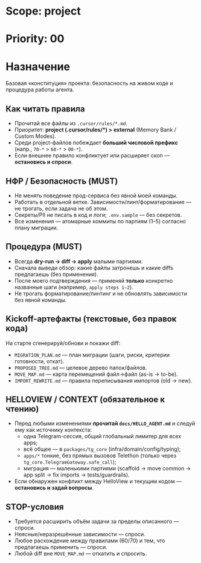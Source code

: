 # Scope: project
# Priority: 00
# Назначение
Базовая «конституция» проекта: безопасность на живом коде и процедура работы агента.

## Как читать правила
- Прочитай все файлы из `.cursor/rules/*.md`.
- Приоритет: **project (.cursor/rules/*) > external** (Memory Bank / Custom Modes).
- Среди project-файлов побеждает **больший числовой префикс** (напр., `70-*` > `60-*` > `00-*`).
- Если внешнее правило конфликтует или расширяет скоп — **остановись и спроси**.

## НФР / Безопасность (MUST)
- Не менять поведение прод-сервиса без явной моей команды.
- Работать в отдельной ветке. Зависимости/линт/форматирование — не трогать, если задача не об этом.
- Секреты/PII не писать в код и логи; `.env.sample` — без секретов.
 - Все изменения — атомарные коммиты по партиям (1–5) согласно плану миграции.

## Процедура (MUST)
- Всегда **dry-run → diff → apply** малыми партиями.
- Сначала выведи обзор: какие файлы затронешь и какие diffs предлагаешь (без применения).
- После моего подтверждения — применяй **только** конкретно названные шаги (например, `apply steps 1–2`).
 - Не трогать форматирование/линтинг и не обновлять зависимости без явной команды.

## Kickoff-артефакты (текстовые, без правок кода)
На старте сгенерируй/обнови и покажи diff:
- `MIGRATION_PLAN.md` — план миграции (шаги, риски, критерии готовности, откат).
- `PROPOSED_TREE.md` — целевое дерево папок/файлов.
- `MOVE_MAP.md` — карта перемещений файл→файл (as-is → to-be).
- `IMPORT_REWRITE.md` — правила переписывания импортов (old → new).

## HELLOVIEW / CONTEXT (обязательное к чтению)
- Перед любыми изменениями **прочитай `docs/HELLO_AGENT.md`** и следуй ему как источнику контекста:
  - одна Telegram-сессия, общий глобальный лимитер для всех apps;
  - всё общее — в `packages/tg_core` (infra/domain/config/typing);
  - `apps/*` тонкие, без прямых вызовов Telethon (только через `tg_core.TelegramGateway.safe_call`);
  - миграция — маленькими партиями (scaffold → move common → app split → fix imports → tests/guardrails).
- Если обнаружен конфликт между HelloView и текущим кодом — **остановись и задай вопросы**.

## STOP-условия
- Требуется расширить объём задачи за пределы описанного — спроси.
- Неясные/неразрешённые зависимости — спроси.
- Любое расхождение между правилами (60/70) и тем, что предлагаешь применить — спроси.
 - Любой diff вне `MOVE_MAP.md` — откатить и спросить.



